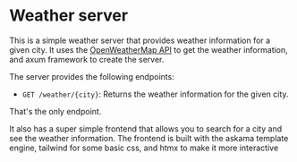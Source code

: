 # Weather server

This is a simple weather server that provides weather information for a given city. It uses
the [OpenWeatherMap API](https://openweathermap.org/api) to get the weather information, and axum framework to create the server.

The server provides the following endpoints:

- `GET /weather/{city}`: Returns the weather information for the given city.

That's the only endpoint.

It also has a super simple frontend that allows you to search for a city and see the weather 
information. The frontend is built with the askama template engine, tailwind for some basic
css, and htmx to make it more interactive
